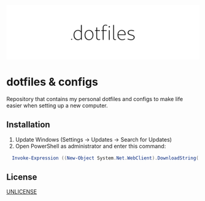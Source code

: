 <p align="center">
  <img src="dotfiles.png">
</p>

# dotfiles & configs

Repository that contains my personal dotfiles and configs to make life easier when setting up a new computer.

## Installation

1. Update Windows (Settings -> Updates -> Search for Updates)
2. Open PowerShell as administrator and enter this command:

```PowerShell
  Invoke-Expression ((New-Object System.Net.WebClient).DownloadString('https://raw.githubusercontent.com/RanzigeButter/dotfiles/master/install.ps1'))
```

## License

[UNLICENSE](LICENSE)
